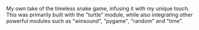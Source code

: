 My own take of the timeless snake game, infusing it with my unique touch. This was primarily built with the "turtle" module, while also integrating other powerful modules such as "winsound", "pygame", "random" and "time". 
